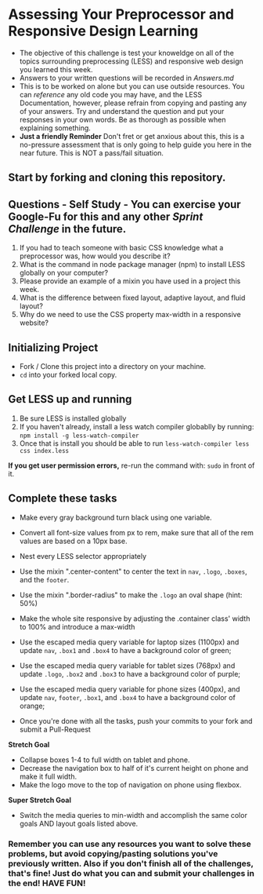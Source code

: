 # Assessing Your Preprocessor and Responsive Design Learning

* The objective of this challenge is test your knoweldge on all of the topics surrounding preprocessing (LESS) and responsive web design you learned this week.
* Answers to your written questions will be recorded in _Answers.md_
* This is to be worked on alone but you can use outside resources. You can _reference_ any old code you may have, and the LESS Documentation, however, please refrain from copying and pasting any of your answers. Try and understand the question and put your responses in your own words. Be as thorough as possible when explaining something.
* **Just a friendly Reminder** Don't fret or get anxious about this, this is a no-pressure assessment that is only going to help guide you here in the near future. This is NOT a pass/fail situation.

## Start by forking and cloning this repository.

## Questions - Self Study - You can exercise your Google-Fu for this and any other _Sprint Challenge_ in the future.

1. If you had to teach someone with basic CSS knowledge what a preprocessor was, how would you describe it?
2. What is the command in node package manager (npm) to install LESS globally on your computer?
3. Please provide an example of a mixin you have used in a project this week.
4. What is the difference between fixed layout, adaptive layout, and fluid layout?
5. Why do we need to use the CSS property max-width in a responsive website?


## Initializing Project
* Fork / Clone this project into a directory on your machine.
* `cd` into your forked local copy.

## Get LESS up and running
1. Be sure LESS is installed globally
2. If you haven't already, install a less watch compiler globablly by running: `npm install -g less-watch-compiler`
1. Once that is install you should be able to run `less-watch-compiler less css index.less`

**If you get user permission errors,** re-run the command with: `sudo` in front of it.

## Complete these tasks
* Make every gray background turn black using one variable.
* Convert all font-size values from px to rem, make sure that all of the rem values are based on a 10px base.
* Nest every LESS selector appropriately
* Use the mixin ".center-content" to center the text in `nav`, `.logo`, `.boxes`, and the `footer`.
* Use the mixin ".border-radius" to make the `.logo` an oval shape (hint: 50%)
* Make the whole site responsive by adjusting the .container class' width to 100% and introduce a max-width
* Use the escaped media query variable for laptop sizes (1100px) and update `nav`, `.box1` and `.box4` to have a background color of green;

* Use the escaped media query variable for tablet sizes (768px) and update `.logo`, `.box2` and `.box3` to have a background color of purple;
* Use the escaped media query variable for phone sizes (400px), and update `nav`, `footer`, `.box1`, and `.box4` to have a background color of orange;
* Once you're done with all the tasks, push your commits to your fork and submit a Pull-Request

**Stretch Goal**
* Collapse boxes 1-4 to full width on tablet and phone.
* Decrease the navigation box to half of it's current height on phone and make it full width.
* Make the logo move to the top of navigation on phone using flexbox.

**Super Stretch Goal**
* Switch the media queries to min-width and accomplish the same color goals AND layout goals listed above. 

### Remember you can use any resources you want to solve these problems, but avoid copying/pasting solutions you've previously written. Also if you don't finish all of the challenges, that's fine! Just do what you can and submit your challenges in the end! HAVE FUN!
